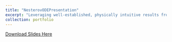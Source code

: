 ```yaml
---
title: "NesterovODEPresentation"
excerpt: "Leveraging well-established, physically intuitive results from systems theory to analyze the performance of optimization algorithms. Convergence of these algorithms can be directly interpreted in terms of the stability of a nonlinear system’s equilibrium point."
collection: portfolio
---
```


[Download Slides Here](https:/lchen64@github.io/files/NesterovODEPresentation.pdf)
